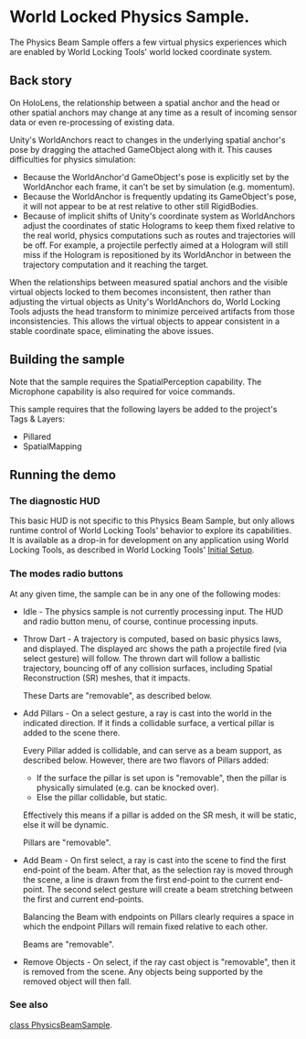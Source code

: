 # World Locked Physics Sample.

The Physics Beam Sample offers a few virtual physics experiences which are enabled by World Locking Tools' world locked coordinate system.

## Back story

On HoloLens, the relationship between a spatial anchor and the head or other spatial anchors may change at any time as a result of incoming sensor data or even re-processing of existing data. 

Unity's WorldAnchors react to changes in the underlying spatial anchor's pose by dragging the attached GameObject along with it. This causes difficulties for physics simulation:

* Because the WorldAnchor'd GameObject's pose is explicitly set by the WorldAnchor each frame, it can't be set by simulation (e.g. momentum).
* Because the WorldAnchor is frequently updating its GameObject's pose, it will not appear to be at rest relative to other still RigidBodies.
* Because of implicit shifts of Unity's coordinate system as WorldAnchors adjust the coordinates of static Holograms to keep them fixed relative to the real world, physics computations such as routes and trajectories will be off. For example, a projectile perfectly aimed at a Hologram will still miss if the Hologram is repositioned by its WorldAnchor in between the trajectory computation and it reaching the target.

When the relationships between measured spatial anchors and the visible virtual objects locked to them becomes inconsistent, then rather than adjusting the virtual objects as Unity's WorldAnchors do, World Locking Tools adjusts the head transform to minimize perceived artifacts from those inconsistencies. This allows the virtual objects to appear consistent in a stable coordinate space, eliminating the above issues.

## Building the sample

Note that the sample requires the SpatialPerception capability. The Microphone capability is also required for voice commands.

This sample requires that the following layers be added to the project's Tags & Layers:
  * Pillared
  * SpatialMapping

## Running the demo

### The diagnostic HUD

This basic HUD is not specific to this Physics Beam Sample, but only allows runtime control of World Locking Tools' behavior to explore its capabilities. It is available as a drop-in for development on any application using World Locking Tools, as described in World Locking Tools' [Initial Setup](../InitialSetup.md).

### The modes radio buttons

At any given time, the sample can be in any one of the following modes:

* Idle - The physics sample is not currently processing input. The HUD and radio button menu, of course, continue processing inputs.

* Throw Dart - A trajectory is computed, based on basic physics laws, and displayed. The displayed arc shows the path a projectile fired (via select gesture) will follow. The thrown dart will follow a ballistic trajectory, bouncing off of any collision surfaces, including Spatial Reconstruction (SR) meshes, that it impacts.

  These Darts are "removable", as described below.

* Add Pillars - On a select gesture, a ray is cast into the world in the indicated direction. If it finds a collidable surface, a vertical pillar is added to the scene there. 

  Every Pillar added is collidable, and can serve as a beam support, as described below. However, there are two flavors of Pillars added:

  * If the surface the pillar is set upon is "removable", then the pillar is physically simulated (e.g. can be knocked over).
  * Else the pillar collidable, but static.

  Effectively this means if a pillar is added on the SR mesh, it will be static, else it will be dynamic. 

  Pillars are "removable".

 * Add Beam - On first select, a ray is cast into the scene to find the first end-point of the beam. After that, as the selection ray is moved through the scene, a line is drawn from the first end-point to the current end-point. The second select gesture will create a beam stretching between the first and current end-points.

   Balancing the Beam with endpoints on Pillars clearly requires a space in which the endpoint Pillars will remain fixed relative to each other.

   Beams are "removable".

 * Remove Objects - On select, if the ray cast object is "removable", then it is removed from the scene. Any objects being supported by the removed object will then fall.

### See also

[class PhysicsBeamSample](xref:Microsoft.MixedReality.WorldLocking.Examples.PhysicsBeamSample).